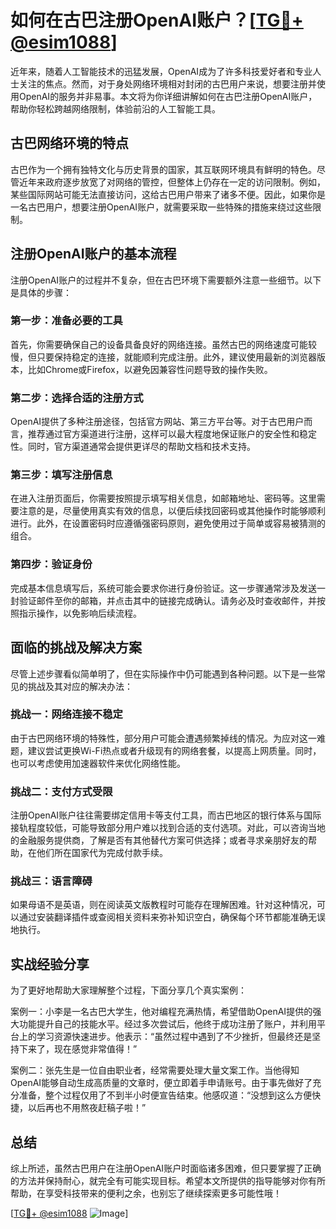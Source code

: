 # 如何在古巴注册OpenAI账户？[[TG💪+ @esim1088](https://t.me/s/esim1088)]

近年来，随着人工智能技术的迅猛发展，OpenAI成为了许多科技爱好者和专业人士关注的焦点。然而，对于身处网络环境相对封闭的古巴用户来说，想要注册并使用OpenAI的服务并非易事。本文将为你详细讲解如何在古巴注册OpenAI账户，帮助你轻松跨越网络限制，体验前沿的人工智能工具。

## 古巴网络环境的特点

古巴作为一个拥有独特文化与历史背景的国家，其互联网环境具有鲜明的特色。尽管近年来政府逐步放宽了对网络的管控，但整体上仍存在一定的访问限制。例如，某些国际网站可能无法直接访问，这给古巴用户带来了诸多不便。因此，如果你是一名古巴用户，想要注册OpenAI账户，就需要采取一些特殊的措施来绕过这些限制。

## 注册OpenAI账户的基本流程

注册OpenAI账户的过程并不复杂，但在古巴环境下需要额外注意一些细节。以下是具体的步骤：

### 第一步：准备必要的工具

首先，你需要确保自己的设备具备良好的网络连接。虽然古巴的网络速度可能较慢，但只要保持稳定的连接，就能顺利完成注册。此外，建议使用最新的浏览器版本，比如Chrome或Firefox，以避免因兼容性问题导致的操作失败。

### 第二步：选择合适的注册方式

OpenAI提供了多种注册途径，包括官方网站、第三方平台等。对于古巴用户而言，推荐通过官方渠道进行注册，这样可以最大程度地保证账户的安全性和稳定性。同时，官方渠道通常会提供更详尽的帮助文档和技术支持。

### 第三步：填写注册信息

在进入注册页面后，你需要按照提示填写相关信息，如邮箱地址、密码等。这里需要注意的是，尽量使用真实有效的信息，以便后续找回密码或其他操作时能够顺利进行。此外，在设置密码时应遵循强密码原则，避免使用过于简单或容易被猜测的组合。

### 第四步：验证身份

完成基本信息填写后，系统可能会要求你进行身份验证。这一步骤通常涉及发送一封验证邮件至你的邮箱，并点击其中的链接完成确认。请务必及时查收邮件，并按照指示操作，以免影响后续流程。

## 面临的挑战及解决方案

尽管上述步骤看似简单明了，但在实际操作中仍可能遇到各种问题。以下是一些常见的挑战及其对应的解决办法：

### 挑战一：网络连接不稳定

由于古巴网络环境的特殊性，部分用户可能会遭遇频繁掉线的情况。为应对这一难题，建议尝试更换Wi-Fi热点或者升级现有的网络套餐，以提高上网质量。同时，也可以考虑使用加速器软件来优化网络性能。

### 挑战二：支付方式受限

注册OpenAI账户往往需要绑定信用卡等支付工具，而古巴地区的银行体系与国际接轨程度较低，可能导致部分用户难以找到合适的支付选项。对此，可以咨询当地的金融服务提供商，了解是否有其他替代方案可供选择；或者寻求亲朋好友的帮助，在他们所在国家代为完成付款手续。

### 挑战三：语言障碍

如果母语不是英语，则在阅读英文版教程时可能存在理解困难。针对这种情况，可以通过安装翻译插件或查阅相关资料来弥补知识空白，确保每个环节都能准确无误地执行。

## 实战经验分享

为了更好地帮助大家理解整个过程，下面分享几个真实案例：

案例一：小李是一名古巴大学生，他对编程充满热情，希望借助OpenAI提供的强大功能提升自己的技能水平。经过多次尝试后，他终于成功注册了账户，并利用平台上的学习资源快速进步。他表示：“虽然过程中遇到了不少挫折，但最终还是坚持下来了，现在感觉非常值得！”

案例二：张先生是一位自由职业者，经常需要处理大量文案工作。当他得知OpenAI能够自动生成高质量的文章时，便立即着手申请账号。由于事先做好了充分准备，整个过程仅用了不到半小时便宣告结束。他感叹道：“没想到这么方便快捷，以后再也不用熬夜赶稿子啦！”

## 总结

综上所述，虽然古巴用户在注册OpenAI账户时面临诸多困难，但只要掌握了正确的方法并保持耐心，就完全有可能实现目标。希望本文所提供的指导能够对你有所帮助，在享受科技带来的便利之余，也别忘了继续探索更多可能性哦！

[[TG💪+ @esim1088](https://t.me/s/esim1088) ![Image](https://i.postimg.cc/4NQfJmqS/Snipaste-2025-05-13-00-14-12.png)]